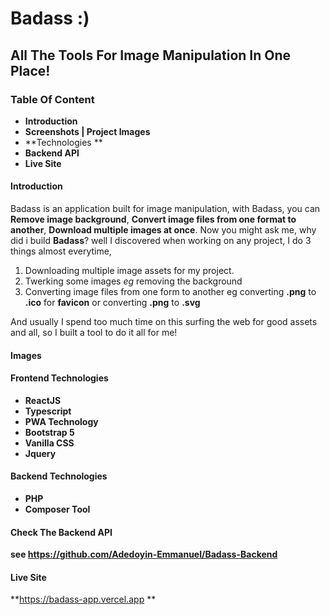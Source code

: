 # Badass :)
## All The Tools For Image Manipulation In One Place!

### Table Of Content

- **Introduction**
- **Screenshots | Project Images**
- **Technologies **
- **Backend API**
- **Live Site**



#### Introduction

Badass is an application built for image manipulation, with Badass, you can **Remove image background**, **Convert image files from one format to another**, **Download multiple images at once**. Now you might ask me, why did i build **Badass**? well I discovered when working on any project, I do 3 things almost everytime, 

1. Downloading multiple image assets for my project.
2. Twerking some images *eg* removing the background
3. Converting image files from one form to another eg converting **.png** to **.ico** for **favicon** or converting **.png** to **.svg**  

And usually I spend too much time on this surfing the web for good assets and all, so I built a tool to do it all for me!

#### Images 

#### Frontend Technologies

- **ReactJS**
- **Typescript**
- **PWA Technology**
- **Bootstrap 5**
- **Vanilla CSS**
- **Jquery**


#### Backend Technologies
- **PHP**
- **Composer Tool**

#### Check The Backend API
**see https://github.com/Adedoyin-Emmanuel/Badass-Backend**


#### Live Site
 **https://badass-app.vercel.app **


